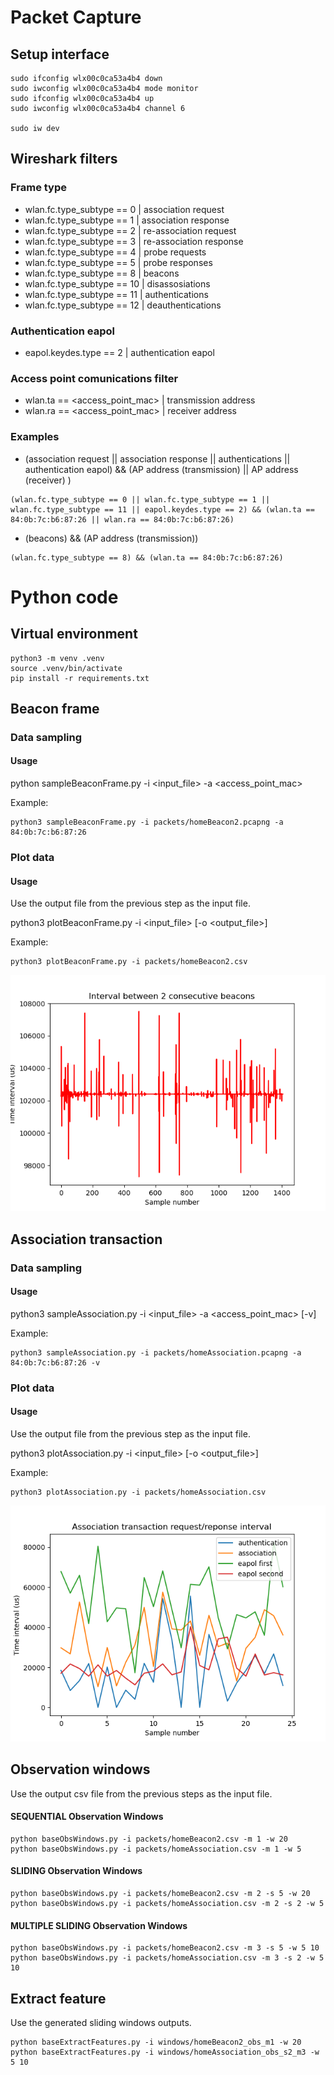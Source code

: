 # Packet Capture

## Setup interface

```console
sudo ifconfig wlx00c0ca53a4b4 down
sudo iwconfig wlx00c0ca53a4b4 mode monitor
sudo ifconfig wlx00c0ca53a4b4 up
sudo iwconfig wlx00c0ca53a4b4 channel 6

sudo iw dev
```
## Wireshark filters

### Frame type

- wlan.fc.type_subtype == 0	    | association request
- wlan.fc.type_subtype == 1	    | association response
- wlan.fc.type_subtype == 2	    | re-association request
- wlan.fc.type_subtype == 3	    | re-association response
- wlan.fc.type_subtype == 4	    | probe requests
- wlan.fc.type_subtype == 5	    | probe responses
- wlan.fc.type_subtype == 8	    | beacons
- wlan.fc.type_subtype == 10	| disassosiations
- wlan.fc.type_subtype == 11	| authentications
- wlan.fc.type_subtype == 12	| deauthentications

### Authentication eapol
- eapol.keydes.type == 2		| authentication eapol 

### Access point comunications filter
- wlan.ta == <access_point_mac>    | transmission address
- wlan.ra == <access_point_mac>   | receiver address


### Examples

- (association request || association response || authentications || authentication eapol) && (AP address (transmission) || AP address (receiver) )

```console
(wlan.fc.type_subtype == 0 || wlan.fc.type_subtype == 1 || wlan.fc.type_subtype == 11 || eapol.keydes.type == 2) && (wlan.ta == 84:0b:7c:b6:87:26 || wlan.ra == 84:0b:7c:b6:87:26)
```

- (beacons) && (AP address (transmission))

```console
(wlan.fc.type_subtype == 8) && (wlan.ta == 84:0b:7c:b6:87:26)
```

# Python code

## Virtual environment

```console
python3 -m venv .venv
source .venv/bin/activate
pip install -r requirements.txt
```

## Beacon frame

### Data sampling
#### Usage

python sampleBeaconFrame.py -i <input_file> -a <access_point_mac>

Example:
```console
python3 sampleBeaconFrame.py -i packets/homeBeacon2.pcapng -a 84:0b:7c:b6:87:26
```

### Plot data

#### Usage

Use the output file from the previous step as the input file.

python3 plotBeaconFrame.py -i <input_file> [-o <output_file>]

Example:
```console
python3 plotBeaconFrame.py -i packets/homeBeacon2.csv
```

![beacon plot example](images/beaconPlot.png)
## Association transaction
### Data sampling
#### Usage

python3 sampleAssociation.py -i <input_file> -a <access_point_mac> [-v]

Example:
```console
python3 sampleAssociation.py -i packets/homeAssociation.pcapng -a 84:0b:7c:b6:87:26 -v 
```
### Plot data

#### Usage

Use the output file from the previous step as the input file.

python3 plotAssociation.py -i <input_file> [-o <output_file>]

Example:
```console
python3 plotAssociation.py -i packets/homeAssociation.csv
```

![association plot example](images/homeAssociation.png)


## Observation windows

Use the output csv file from the previous steps as the input file.


#### SEQUENTIAL Observation Windows
```console
python baseObsWindows.py -i packets/homeBeacon2.csv -m 1 -w 20
python baseObsWindows.py -i packets/homeAssociation.csv -m 1 -w 5
```

#### SLIDING Observation Windows
```console
python baseObsWindows.py -i packets/homeBeacon2.csv -m 2 -s 5 -w 20
python baseObsWindows.py -i packets/homeAssociation.csv -m 2 -s 2 -w 5
```

#### MULTIPLE SLIDING Observation Windows

```console
python baseObsWindows.py -i packets/homeBeacon2.csv -m 3 -s 5 -w 5 10
python baseObsWindows.py -i packets/homeAssociation.csv -m 3 -s 2 -w 5 10
```

## Extract feature

Use the generated sliding windows outputs.

```
python baseExtractFeatures.py -i windows/homeBeacon2_obs_m1 -w 20
python baseExtractFeatures.py -i windows/homeAssociation_obs_s2_m3 -w 5 10
```

